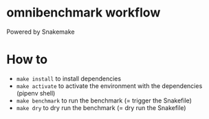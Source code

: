 # omnibenchmark workflow

Powered by Snakemake

# How to

- `make install` to install dependencies
- `make activate` to activate the environment with the dependencies (pipenv shell)
- `make benchmark` to run the benchmark (= trigger the Snakefile)
- `make dry` to dry run the benchmark (= dry run the Snakefile)
